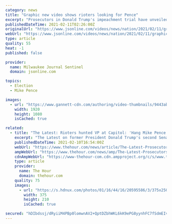 ```yaml
---
category: news
title: "Graphic new video shows rioters looking for Pence"
excerpt: "Prosecutors in Donald Trump's impeachment trial have unveiled never-before-seen video video showing the mob of rioters breaking into the Capitol and searching menacingly for former Vice President Mike Pence while they chanted,"
publishedDateTime: 2021-02-11T02:26:00Z
originalUrl: "https://www.jsonline.com/videos/news/nation/2021/02/11/graphic-new-video-shows-rioters-looking-pence/6714630002/"
webUrl: "https://www.jsonline.com/videos/news/nation/2021/02/11/graphic-new-video-shows-rioters-looking-pence/6714630002/"
type: article
quality: 55
heat: -1
published: false

provider:
  name: Milwaukee Journal Sentinel
  domain: jsonline.com

topics:
  - Election
  - Mike Pence

images:
  - url: "https://www.gannett-cdn.com/authoring/video-thumbnails/9443ab34-1135-4db3-abd3-d8db0c02923b_poster.jpg?quality=10"
    width: 1920
    height: 1080
    isCached: true

related:
  - title: "The Latest: Rioters hunted VP at Capitol: 'Hang Mike Pence!'"
    excerpt: "The Latest on former President Donald Trump's second Senate impeachment trial (all times local): Rioters at the Capitol were targeting former Vice President Mike Pence, who refused to help his boss, former President Donald Trump,"
    publishedDateTime: 2021-02-10T16:54:00Z
    webUrl: "https://www.thehour.com/news/article/The-Latest-Prosecutors-trace-Trump-s-15939997.php"
    ampWebUrl: "https://www.thehour.com/news/amp/The-Latest-Prosecutors-trace-Trump-s-15939997.php"
    cdnAmpWebUrl: "https://www-thehour-com.cdn.ampproject.org/c/s/www.thehour.com/news/amp/The-Latest-Prosecutors-trace-Trump-s-15939997.php"
    type: article
    provider:
      name: The Hour
      domain: thehour.com
    quality: 75
    images:
      - url: "https://s.hdnux.com/photos/01/16/44/16/20595586/3/375x250.jpg"
        width: 375
        height: 210
        isCached: true

secured: "hDIbdssj/dRyiiM4PBp0lomwnAV2+QptDZbhWKL6kK9ePG8yynhFC7fSdmEIvsHeAltP7VBsw7bMT4bnv0sqgfKAog6AOYyGNm5fMIUpQBbitKCks2yYUgJUQmiVGJ1pROSruyIDcdvCyaLpdLZ/TxhrNRL3zZw7nwI3GHCC/rgrdC+YkDU0T1h3fWjvt8f1ri8sa5vxB8NRR/UDAlFRr4eBkv0nPuP4AEfkikX0ks0CzahWpUyxUp1SRFLMfebhaAF/WNMRHhl51NsDFdqGBLvIr+mH/NBw5SOcH6h1kcHtrCJ52JuyAkLgWizyEJtqkUOouMeNvGhEYI1S2fTZCYsS69aH13LlmaZHezE/I60=;P1d8gfD1YA6ZZiHIPcBDlw=="
---
```


